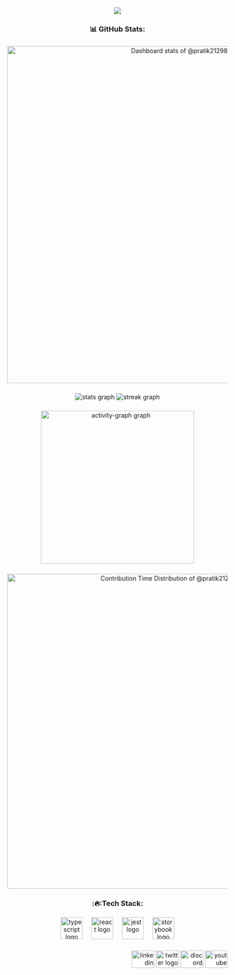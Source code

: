 <div align="center">
  <img height="auto" src="https://images8.alphacoders.com/115/1156488.png"  />
</div>

###

<h3 align="center">📊 GitHub Stats:</h3>

###

<div align="center">
<!-- Copy-paste in your Readme.md file -->

<a href="https://next.ossinsight.io/widgets/official/compose-user-dashboard-stats?user_id=128886214" target="_blank" style="display: block" align="center">
  <picture>
    <source media="(prefers-color-scheme: dark)" srcset="https://next.ossinsight.io/widgets/official/compose-user-dashboard-stats/thumbnail.png?user_id=128886214&image_size=auto&color_scheme=dark" width="1000" height="auto">
    <img alt="Dashboard stats of @pratik21298" src="https://next.ossinsight.io/widgets/official/compose-user-dashboard-stats/thumbnail.png?user_id=128886214&image_size=auto&color_scheme=light" width="771" height="auto">
  </picture>
</a>

<!-- Made with [OSS Insight](https://ossinsight.io/) -->
</div>

###

<div align="center">
  <img src="https://github-readme-stats.vercel.app/api?username=pratik21298&hide_title=false&hide_rank=false&show_icons=true&include_all_commits=true&count_private=true&disable_animations=false&theme=dark&locale=en&hide_border=false&order=1&custom_title=Pratik" height="auto" alt="stats graph"  />
  <img src="https://streak-stats.demolab.com?user=pratik21298&locale=en&mode=daily&theme=dark&hide_border=false&border_radius=5&order=3" height="auto" alt="streak graph"  />
</div>

###

<div align="center">
  <img src="https://github-readme-activity-graph.vercel.app/graph?username=pratik21298&radius=16&theme=github-dark&area=true&order=5&custom_title=Contribution%20Graph" height="350" alt="activity-graph graph"  />
</div>

###

<div align="center">
<!-- Copy-paste in your Readme.md file -->

<a href="https://next.ossinsight.io/widgets/official/analyze-user-contribution-time-distribution?period=all_times&user_id=128886214" target="_blank" style="display: block" align="center">
  <picture>
    <source media="(prefers-color-scheme: dark)" srcset="https://next.ossinsight.io/widgets/official/analyze-user-contribution-time-distribution/thumbnail.png?period=all_times&user_id=128886214&image_size=auto&color_scheme=dark" width="1000" height="auto">
    <img alt="Contribution Time Distribution of @pratik21298" src="https://next.ossinsight.io/widgets/official/analyze-user-contribution-time-distribution/thumbnail.png?period=all_times&user_id=128886214&image_size=auto&color_scheme=light" width="721" height="auto">
  </picture>
</a>

<!-- Made with [OSS Insight](https://ossinsight.io/) -->
</div>

###

<h3 align="center"> :🔥:Tech Stack:</h3>

###

<div align="center">
  <img src="https://cdn.jsdelivr.net/gh/devicons/devicon/icons/typescript/typescript-original.svg" height="50" alt="typescript logo"  />
  <img width="12" />
  <img src="https://cdn.jsdelivr.net/gh/devicons/devicon/icons/react/react-original.svg" height="50" alt="react logo"  />
  <img width="12" />
  <img src="https://cdn.jsdelivr.net/gh/devicons/devicon/icons/jest/jest-plain.svg" height="50" alt="jest logo"  />
  <img width="12" />
  <img src="https://cdn.jsdelivr.net/gh/devicons/devicon/icons/storybook/storybook-original.svg" height="50" alt="storybook logo"  />
</div>

###

<div align="right">
  <img src="https://raw.githubusercontent.com/maurodesouza/profile-readme-generator/master/src/assets/icons/social/linkedin/default.svg" width="52" height="40" alt="linkedin logo"  />
  <img src="https://raw.githubusercontent.com/maurodesouza/profile-readme-generator/master/src/assets/icons/social/twitter/default.svg" width="52" height="40" alt="twitter logo"  />
  <img src="https://raw.githubusercontent.com/maurodesouza/profile-readme-generator/master/src/assets/icons/social/discord/default.svg" width="52" height="40" alt="discord logo"  />
  <img src="https://raw.githubusercontent.com/maurodesouza/profile-readme-generator/master/src/assets/icons/social/youtube/default.svg" width="52" height="40" alt="youtube logo"  />
</div>

###
